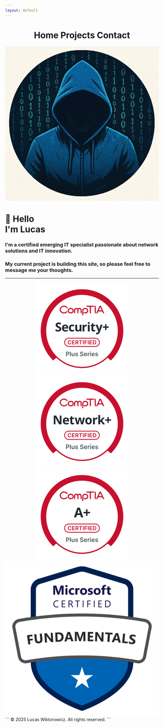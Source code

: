 ```yaml
---
layout: default
---
```

<div style="text-align: center;">
  <h1>Home Projects Contact</h1>
</div>  

<div class="profile-container">
  <img src="/images/avatar/hoodie.jpeg" alt="Lucas Wiktorowicz" class="avatar">
  <div>
    <h1>👋 Hello<br>I'm Lucas</h1>
  </div>
</div>

### I'm a certified emerging IT specialist passionate about network solutions and IT innovation.
### My current project is building this site, so please feel free to message me your thoughts.


---
<div align="center">
  <img src="./images/logos/Security+-svg.svg?sanitize=true" alt="Logo" class="logo">
  <img src="./images/logos/Network+-svg.svg?sanitize=true" alt="Logo" class="logo">
  <img src="./images/logos/A+-svg.svg?sanitize=true" alt="Logo" class="logo">
  <img src="./images/logos/microsoft-certified-fundamentals-badge.svg?sanitize=true" alt="Logo" class="logo">
</div>
```
  © 2025 Lucas Wiktorowicz. All rights reserved.
```

